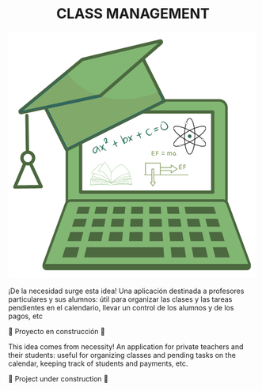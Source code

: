 <h1 align="center"> CLASS MANAGEMENT </h1>

![logotipo del proyecto](image.png)

¡De la necesidad surge esta idea!
Una aplicación destinada a profesores particulares y sus alumnos: útil para organizar las clases y las tareas pendientes en el calendario, llevar un control de los alumnos y de los pagos, etc

:construction: Proyecto en construcción :construction:


This idea comes from necessity!
An application for private teachers and their students: useful for organizing classes and pending tasks on the calendar, keeping track of students and payments, etc.

:construction: Project under construction :construction: